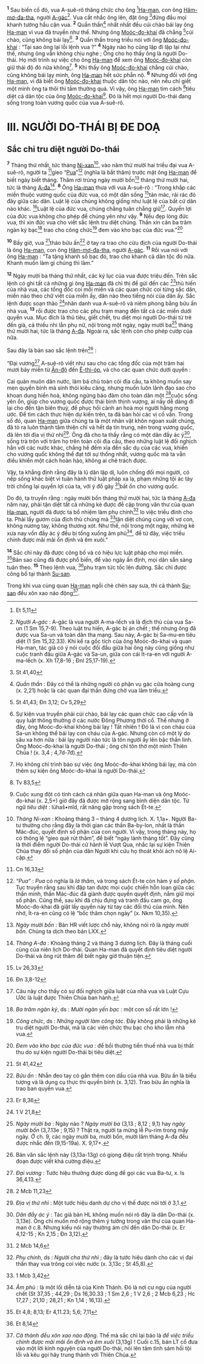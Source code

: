 <sup><b>1</b></sup> Sau biến cố đó, vua A-suê-rô thăng chức cho ông [^1*][Ha-man](), con ông [Hăm-mơ-đa-tha](), người [A-gác]()[^1]. Vua cất nhắc ông lên, đặt ông [^2*]đứng đầu mọi khanh tướng hầu cận vua. <sup><b>2</b></sup> Quần thần[^2] nhất nhất đều cúi chào bái lạy ông [Ha-man]() vì vua đã truyền như thế. Nhưng ông [Moóc-đo-khai]() đã chẳng [^3*]cúi chào, cũng không bái lạy[^3]. <sup><b>3</b></sup> Quần thần trong triều nói với ông [Moóc-đo-khai]() : “Tại sao ông lại lỗi lệnh vua ?” <sup><b>4</b></sup> Ngày nào họ cũng lặp đi lặp lại như thế, nhưng ông vẫn không chịu nghe ; Ông cho họ thấy ông là người Do-thái. Họ mới trình sự việc cho ông [Ha-man]() để xem ông [Moóc-đo-khai]() còn giữ thái độ đó nữa không[^4]. <sup><b>5</b></sup> Khi thấy ông [Moóc-đo-khai]() chẳng cúi chào, cũng không bái lạy mình, ông [Ha-man]() hết sức phẫn nộ. <sup><b>6</b></sup> Nhưng đối với ông [Ha-man](), vì đã biết ông [Moóc-đo-khai]() thuộc dân tộc nào, nên nếu chỉ giết một mình ông ta thôi thì tầm thường quá. Vì vậy, ông [Ha-man]() tìm cách [^4*]tiêu diệt cả dân tộc của ông [Moóc-đo-khai]()[^5]. Đó là hết mọi người Do-thái đang sống trong toàn vương quốc của vua A-suê-rô.


# III. NGƯỜI DO-THÁI BỊ ĐE DOẠ

## Sắc chỉ tru diệt người Do-thái
<sup><b>7</b></sup> Tháng thứ nhất, tức tháng [Ni-xan]()[^6], vào năm thứ mười hai triều đại vua A-suê-rô, người ta [^5*]gieo “[Pua]()”[^7] (nghĩa là bắt thăm) trước mặt ông [Ha-man]() để biết ngày biết tháng. Thăm rơi trúng ngày mười bốn[^8] tháng thứ mười hai, tức là tháng [A-đa]()[^9]. <sup><b>8</b></sup> Ông [Ha-man]() thưa với vua A-suê-rô : “Trong khắp các miền thuộc vương quốc của đức vua, có một dân sống [^6*]tản mác, rải rác đó đây giữa các dân. Luật lệ của chúng không giống như luật lệ của bất cứ dân nào khác. [^7*]Luật lệ của đức vua, chúng chẳng tuân chẳng giữ[^10]. Quyền lợi của đức vua không cho phép để chúng yên như vậy. <sup><b>9</b></sup> Nếu đẹp lòng đức vua, thì xin đức vua cho viết sắc lệnh tru diệt chúng. Thần xin cân ba trăm ngàn ký bạc[^11] trao cho công chức[^12] đem vào kho bạc của đức vua.”[^13]

<sup><b>10</b></sup> Bấy giờ, vua [^8*]tháo bửu ấn[^14] ở tay ra trao cho cừu địch của người Do-thái là ông [Ha-man](), con ông [Hăm-mơ-đa-tha](), người [A-gác](). <sup><b>11</b></sup> Rồi vua nói với ông [Ha-man]() : “Ta tặng khanh số bạc đó, trao cho khanh cả dân tộc đó nữa. Khanh muốn làm gì chúng thì làm.”

<sup><b>12</b></sup> Ngày mười ba tháng thứ nhất, các ký lục của vua được triệu đến. Trên sắc lệnh có ghi tất cả những gì ông [Ha-man]() đã chỉ thị để gửi đến các [^9*]thủ hiến của nhà vua, các tổng đốc coi mỗi miền và các quan chức coi từng sắc dân, miền nào theo chữ viết của miền ấy, dân nào theo tiếng nói của dân ấy. Sắc lệnh được soạn thảo [^10*]nhân danh vua A-suê-rô và niêm phong bằng bửu ấn nhà vua, <sup><b>13</b></sup> rồi được trao cho các phu trạm mang đến tất cả các miền dưới quyền vua. Mục đích là thủ tiêu, giết chết, tru diệt mọi người Do-thái từ trẻ đến già, cả thiếu nhi lẫn phụ nữ, nội trong một ngày, ngày mười ba[^15] tháng thứ mười hai, tức là tháng [A-đa](). Ngoài ra, sắc lệnh còn cho phép cướp của nữa.

Sau đây là bản sao sắc lệnh trên[^16] :

“Đại vương[^17] A-suê-rô viết như sau cho các tổng đốc của một trăm hai mươi bảy miền từ [Ấn-độ]() đến [Ê-thi-óp](), và cho các quan chức dưới quyền :

Cai quản muôn dân nước, làm bá chủ toàn cõi địa cầu, ta không muốn say men quyền bính mà sinh thói kiêu căng, nhưng muốn luôn lãnh đạo sao cho khoan dung hiền hoà, không ngừng bảo đảm cho toàn dân một [^11*]cuộc sống yên ổn, giúp cho vương quốc được thái bình thịnh vượng, ai nấy dễ dàng đi lại cho đến tận biên thuỳ, để phục hồi cảnh an hoà mọi người hằng mong ước. Để tìm cách thực hiện dự kiến trên, ta đã bàn hỏi các vị cố vấn. Trong số đó, quan [Ha-man]() giữa chúng ta là một nhân vật khôn ngoan xuất chúng, đã tỏ ra luôn thành tâm thiện chí và hết dạ tín trung, nên trong vương quốc, đã lên tới địa vị thứ nhì[^18]. Ông đã cho ta thấy rằng có một dân đầy ác ý[^19], sống trà trộn với trăm họ trên toàn cõi địa cầu, theo những luật lệ đối nghịch hẳn với các nước khác, chẳng hề đếm xỉa đến sắc dụ của các vua, khiến cho vương quốc không thể đạt tới sự thống nhất, vương quốc mà ta vẫn điều khiển một cách hoàn hảo, không ai chê trách được.

Vậy, ta khẳng định rằng đây là lũ dân lập dị, luôn chống đối mọi người, có nếp sống khác biệt vì tuân hành thứ luật pháp xa lạ, phạm những tội ác tày trời chống lại quyền lợi của ta, với ý đồ gây [^12*]bất ổn cho vương quốc.

Do đó, ta truyền rằng : ngày mười bốn tháng thứ mười hai, tức là tháng [A-đa]() năm nay, phải tận diệt tất cả những kẻ được đề cập trong văn thư của quan [Ha-man](), người đã được ta bổ nhiệm làm phụ chính[^20] lo việc triều đình cho ta. Phải lấy gươm của địch thù chúng mà [^13*]tận diệt chúng cùng với vợ con, không nương tay, không thương xót. Như thế, nội trong một ngày, những kẻ xưa nay vốn đầy ác ý đều bị tống xuống âm phủ[^21], để từ đây, việc triều chính được mãi mãi ổn định và êm xuôi.”

<sup><b>14</b></sup> Sắc chỉ này đã được công bố và có hiệu lực luật pháp cho mọi miền. [^14*]Bản sao cũng đã được phổ biến, để vào ngày ấn định, mọi dân sẵn sàng tuân theo. <sup><b>15</b></sup> Theo lệnh vua, [^15*]phu trạm tức tốc lên đường. Sắc chỉ được công bố tại thành [Su-san]().

Trong khi vua cùng quan [Ha-man]() ngồi chè chén say sưa, thì cả thành [Su-san]() đều xôn xao náo động[^22].

[^1]: *Người A-gác* : A-gác là vua người A-ma-lếch và là địch thủ của vua Sa-un (1 Sm 15,7-9). Theo luật tru hiến, A-gác bị án chết ; thế nhưng ông đã được vua Sa-un và toàn dân tha mạng. Sau này, A-gác bị Sa-mu-en tiêu diệt (1 Sm 15,32.33). Khi kể ra gốc tích của ông Moóc-đo-khai và quan Ha-man, tác giả có ý nói cuộc đối đầu giữa hai ông này cũng giống như cuộc tranh đấu giữa A-gác và Sa-un, giữa con cái Ít-ra-en với người A-ma-lếch (x. Xh 17,8-16 ; Đnl 25,17-19).
[^2]: *Quần thần* : Đây có thể là những người có phận vụ gác cửa hoàng cung (x. 2,21) hoặc là các quan đại thần đứng chờ vua lâm triều.
[^3]: Sự kiện vua truyền phải cúi chào, bái lạy các quan chức cao cấp vốn là quy luật thông thường ở các nước Đông Phương thời cổ. Thế nhưng ở đây, ông Moóc-đo-khai không bái lạy ! Tất nhiên ! Đó là vì con cháu của Sa-un không thể bái lạy con cháu của A-gác. Nhưng còn có một lý do sâu xa hơn nữa : bái lạy người nào tức là tôn người ấy lên bậc thần linh. Ông Moóc-đo-khai là người Do-thái ; ông chỉ tôn thờ một mình Thiên Chúa ! (x. 3,4 ; 4,7d-7đ).
[^4]: Họ không chỉ trình báo sự việc ông Moóc-đo-khai không bái lạy, mà còn thêm sự kiện ông Moóc-đo-khai là người Do-thái.
[^5]: Cuộc xung đột có tính cách cá nhân giữa quan Ha-man và ông Moóc-đo-khai (x. 2,5+) giờ đây đã được mở rộng sang bình diện dân tộc. Từ ngữ *tiêu diệt* : lühaš•mîd, rất năng gặp trong sách Ét-te.
[^6]: *Tháng Ni-xan* : Khoảng tháng 3 – tháng 4 dương lịch. X. 1,1a+. Người Ba-tư thường cho rằng đây là thời gian các thần Ba-by-lon, nhất là thần Mác-đúc, quyết định số phận của con người. Vì vậy, trong tháng này, họ có thông lệ “gieo quẻ rút thăm”, để biết “ngày lành tháng tốt”. Đây cũng là thời điểm người Do-thái cử hành lễ Vượt Qua, nhắc lại sự kiện Thiên Chúa thay đổi số phận của dân Người khi cứu họ thoát khỏi ách nô lệ Ai-cập.
[^7]: *“Pua”* : *Pua* có nghĩa là *lá thăm*, và trong sách Ét-te còn hàm ý *số phận*. Tục truyền rằng sau khi đập tan được mọi cuộc chiến hỗn loạn giữa các thần minh, thần Mác-đúc đã giành được quyền quyết định, nắm giữ mọi số phận. Cũng thế, sau khi đã chịu đựng và tranh đấu cam go, ông Moóc-đo-khai đã giật lấy quyền này từ tay các đối thủ của mình. Nên nhớ, Ít-ra-en cũng có lệ “bốc thăm chọn ngày” (x. Nkm 10,35).
[^8]: *Ngày mười bốn* : Bản HR viết lược chỗ này, không nói rõ là *ngày mười bốn*. Chúng ta dịch theo bản LXX.
[^9]: *Tháng A-đa* : Khoảng tháng 2 và tháng 3 dương lịch. Đây là tháng cuối cùng của niên lịch Do-thái. Quan Ha-man đã quyết định tiêu diệt người Do-thái và ông rút thăm để biết ngày giờ thuận tiện.
[^10]: Câu này cho thấy có sự đối nghịch giữa luật của nhà vua và Luật Cựu Ước là luật được Thiên Chúa ban hành.
[^11]: *Ba trăm ngàn ký*, ds : *Mười ngàn yến bạc* : một con số rất lớn !
[^12]: *Công chức*, ds : *Những người làm công tác*. Đây không phải là những kẻ tru diệt người Do-thái, mà là các viên chức thu bạc cho kho lẫm nhà vua.
[^13]: *Đem vào kho bạc của đức vua* : để bồi thường tiền thuế nhà vua bị thất thu do sự kiện người Do-thái bị tiêu diệt.
[^14]: *Bửu ấn* : Nhẫn đeo tay có gắn thêm con dấu của nhà vua. Bửu ấn là biểu tượng và là dụng cụ thực thi quyền bính (x. 3,12). Trao bửu ấn nghĩa là trao ban quyền vua.
[^15]: *Ngày mười ba* : Ngày nào ? *Ngày mười ba* (3,13 ; 8,12 ; 9,1) hay *ngày mười bốn* (3,7.13e ; 9,15) ? Thật ra, người ta mừng lễ Pu-rim trong mấy ngày. Ở ch. 9, các ngày mười ba, mười bốn, mười lăm tháng A-đa đều được nhắc đến (9,15-19a). X. 9,17+.
[^16]: Bản văn sắc lệnh này (3,13a-13g) có giọng điệu rất trịnh trọng. Nhiều đoạn được viết khá cường điệu.
[^17]: *Đại vương* : Tước hiệu thường được dùng để gọi các vua Ba-tư, x. Is 36,4.13.
[^18]: *Địa vị thứ nhì* : Một tước hiệu danh dự cho vị thế được nói tới ở 3,1.
[^19]: *Dân đầy ác ý* : Tác giả bản HL không muốn nói rõ đây là dân Do-thái (x. 3,13e). Ông chỉ muốn mở rộng thêm ý tưởng trong văn thư của quan Ha-man ở c.8. Nhưng kiểu nói này thường ám chỉ đến dân Do-thái (x. Er 4,12-15 ; Kn 2,15 ; Đn 3,12).
[^20]: *Phụ chính*, ds : *Người cha thứ nhì* ; đây là tước hiệu dành cho các vị đại thần thay vua trông coi việc nước (x. 3,13c ; St 45,8).
[^21]: *Âm phủ* : là một lối diễn tả của Kinh Thánh. Đó là nơi cư ngụ của người chết (St 37,35 ; 44,29 ; Ds 16,30.33 ; 1 Sm 2,6 ; 1 V 2,6 ; 2 Mcb 6,23 ; Hc 17,27 ; 21,10 ; 28,21 ; Kn 1,14 ; 16,13).
[^22]: *Cả thành đều xôn xao náo động*. Thế mà sắc chỉ lại bảo là *để việc triều chính được mãi mãi ổn định và êm xuôi* (3,13g) ! Cuối c.15, bản LT cổ đưa vào một lời kinh nguyện của người Do-thái, nói lên tâm tình sám hối tội lỗi và kêu gọi hãy trung thành với Thiên Chúa.
[^1*]: Et 5,11
[^2*]: St 41,40
[^3*]: St 41,43; Đn 3,12; Cv 5,29
[^4*]: Tv 83,5
[^5*]: Cn 16,33
[^6*]: Lv 26,33
[^7*]: Đn 3,8-12
[^8*]: St 41,42
[^9*]: Er 8,36
[^10*]: 1 V 21,8
[^11*]: 2 Mcb 11,23
[^12*]: 2 Mcb 14,6
[^13*]: 1 Mcb 3,42
[^14*]: Et 4,8; 8,13; Er 4,11.23; 5,6; 7,11
[^15*]: Et 8,14